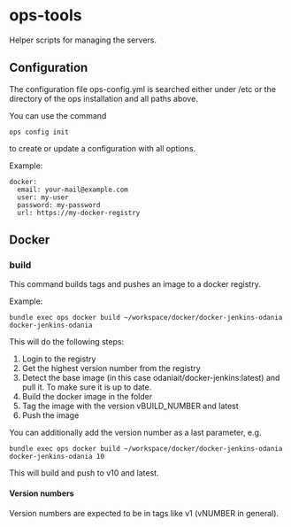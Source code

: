 # ops-tools

Helper scripts for managing the servers.

## Configuration

The configuration file ops-config.yml is searched either under /etc or the directory of the ops installation and all paths above.

You can use the command
```
ops config init
```
to create or update a configuration with all options.

Example:
```
docker:
  email: your-mail@example.com
  user: my-user
  password: my-password
  url: https://my-docker-registry
```

## Docker

### build

This command builds tags and pushes an image to a docker registry.

Example:
```
bundle exec ops docker build ~/workspace/docker/docker-jenkins-odania docker-jenkins-odania
```

This will do the following steps:
1. Login to the registry
2. Get the highest version number from the registry
3. Detect the base image (in this case odaniait/docker-jenkins:latest) and pull it. To make sure it is up to date.
4. Build the docker image in the folder
5. Tag the image with the version vBUILD_NUMBER and latest
6. Push the image

You can additionally add the version number as a last parameter, e.g.
```
bundle exec ops docker build ~/workspace/docker/docker-jenkins-odania docker-jenkins-odania 10
```
This will build and push to v10 and latest.

#### Version numbers

Version numbers are expected to be in tags like v1 (vNUMBER in general).
